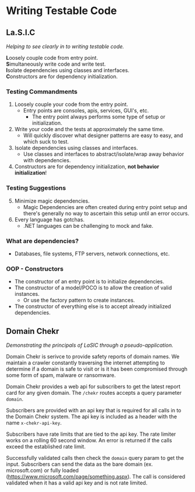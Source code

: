 # Writing Testable Code

## La.S.I.C
*Helping to see clearly in to writing testable code.*

**L**oosely couple code from entry point. \
**S**imultaneously write code and write test. \
**I**solate dependencies using classes and interfaces. \
**C**onstructors are for dependency initialization.

### Testing Commandments
1. Loosely couple your code from the entry point.
	- Entry points are consoles, apis, services, GUI's, etc.
		- The entry point always performs some type of setup or initialization.
2. Write your code and the tests at approximately the same time.
	- Will quickly discover what designer patterns are easy to easy, and which suck to test.
3. Isolate dependencies using classes and interfaces.
	- Use classes and interfaces to abstract/isolate/wrap away behavior with dependencies.
4. Constructors are for dependency initialization, **not behavior initialization**!

### Testing Suggestions

5. Minimize magic dependencies.
	- Magic Dependencies are often created during entry point setup and there's generally no way to ascertain this setup until an error occurs.
6. Every language has gotchas. 
    - .NET languages can be challenging to mock and fake.


### What are dependencies?
- Databases, file systems, FTP servers, network connections, etc.

### OOP - Constructors
- The constructor of an entry point is to initialize dependencies.
- The constructor of a model/POCO is to allow the creation of valid instances.
	- Or use the factory pattern to create instances.
- The constructor of everything else is to accept already initialized dependencies.


## Domain Chekr

*Demonstrating the principals of LaSIC through a pseudo-application.*

Domain Chekr is serivce to provide safety reports of domain names. We maintain a crawler constantly traversing the internet attempting to determine if a domain is safe to visit or is it has been compromised through some form of spam, malware or ransomware.

Domain Chekr provides a web api for subscribers to get the latest report card for any given domain. The `/chekr` routes accepts a query parameter `domain`.

Subscribers are provided with an api key that is required for all calls in to the Domain Chekr system. The api key is included as a header with the name `x-chekr-api-key`.

Subscribers have rate limits that are tied to the api key. The rate limiter works on a rolling 60 second window. An error is returned if the calls exceed the established rate limit.

Successfully validated calls then check the `domain` query param to get the input. Subscribers can send the data as the bare domain (ex. microsoft.com) or fully loaded (https://www.microsoft.com/page/something.aspx). The call is considered validated when it has a valid api key and is not rate limited.
